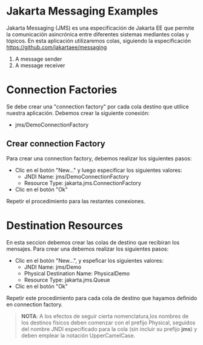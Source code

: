 # Jakarta Messaging Examples

Jakarta Messaging (JMS) es una especificación de Jakarta EE que permite la 
comunicación asincrónica entre diferentes sistemas mediantes colas y tópicos. 
En esta aplicación utilizaremos colas, siguiendo la especificación 
https://github.com/jakartaee/messaging

1. A message sender
2. A message receiver

# Connection Factories

Se debe crear una "connection factory" por cada cola destino que utilice nuestra 
aplicación. Debemos crear la siguiente conexión:

* jms/DemoConnectionFactory

## Crear connection Factory

Para crear una connection factory, debemos realizar los siguientes pasos:

* Clic en el botón "New..." y luego especificar los siguientes valores:
    * JNDI Name: jms/DemoConnectionFactory
    * Resource Type: jakarta.jms.ConnectionFactory
* Clic en el botón "Ok"

Repetir el procedimiento para las restantes conexiones.

# Destination Resources

En esta seccion debemos crear las colas de destino que recibiran los mensajes. 
Para crear una debemos realizar los siguientes pasos:

* Clic en el botón "New...", y espeficar los siguientes valores:
    * JNDI Name: jms/Demo
    * Physical Destination Name: PhysicalDemo
    * Resource Type: jakarta.jms.Queue
* Clic en el botón "Ok"

Repetir este procedimiento para cada cola de destino que hayamos definido en 
connection factory.

> **NOTA**: A los efectos de seguir cierta nomenclatura,los nombres de los 
destinos físicos deben comenzar con el prefijo Physical, seguidos del nombre 
JNDI especificado para la cola (sin incluir su prefijo **jms**) y deben emplear 
la notación UpperCamelCase.

